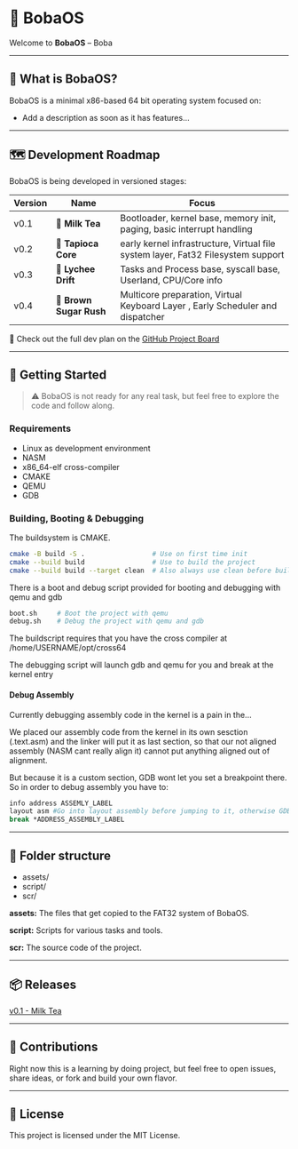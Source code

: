 # 🧋 BobaOS

Welcome to **BobaOS** – Boba

---

## 🔧 What is BobaOS?

BobaOS is a minimal x86-based 64 bit operating system focused on:

- Add a description as soon as it has features...

---

## 🗺️ Development Roadmap

BobaOS is being developed in versioned stages:

| Version | Name             | Focus                                           |
|---------|------------------|--------------------------------------------------|
| v0.1    | 🧋  **Milk Tea**     | Bootloader, kernel base, memory init, paging, basic interrupt handling |
| v0.2    | 🧱 **Tapioca Core** | early kernel infrastructure, Virtual file system layer, Fat32 Filesystem support |
| v0.3    | 🍒 **Lychee Drift** | Tasks and Process base, syscall base, Userland, CPU/Core info |
| v0.4   | 🍬 **Brown Sugar Rush** | Multicore preparation, Virtual Keyboard Layer , Early Scheduler and dispatcher |

📌 Check out the full dev plan on the [GitHub Project Board](https://github.com/users/Waaal/projects/1/views/1)

---

## 🚀 Getting Started

> ⚠️ BobaOS is not ready for any real task, but feel free to explore the code and follow along.

### Requirements

- Linux as development environment
- NASM
- x86_64-elf cross-compiler
- CMAKE
- QEMU
- GDB

### Building, Booting & Debugging
The buildsystem is CMAKE.
```bash
cmake -B build -S .                 # Use on first time init
cmake --build build                 # Use to build the project
cmake --build build --target clean  # Also always use clean before building again
```


There is a boot and debug script provided for booting and debugging with qemu and gdb
```bash
boot.sh     # Boot the project with qemu
debug.sh    # Debug the project with qemu and gdb
```


The buildscript requires that you have the cross compiler at /home/USERNAME/opt/cross64


The debugging script will launch gdb and qemu for you and break at the kernel entry


#### Debug Assembly
Currently debugging assembly code in the kernel is a pain in the...


We placed our assembly code from the kernel in its own sesction (.text.asm) and the linker will put it as last section, so that our not aligned assembly (NASM cant really align it) cannot put anything aligned out of alignment.


But because it is a custom section, GDB wont let you set a breakpoint there.
So in order to debug assembly you have to:
```bash
info address ASSEMLY_LABEL
layout asm #Go into layout assembly before jumping to it, otherwise GDB will bug out
break *ADDRESS_ASSEMBLY_LABEL
```

---

## 📂 Folder structure
- assets/
- script/
- scr/

**assets:** The files that get copied to the FAT32 system of BobaOS.


**script:** Scripts for various tasks and tools.


**scr:** The source code of the project.

---

## 📦 Releases

[v0.1 - Milk Tea](https://github.com/Waaal/BobaOS/releases/tag/V0.1)

---

## 🤝 Contributions

Right now this is a learning by doing project, but feel free to open issues, share ideas, or fork and build your own flavor.

---


## 📜 License

This project is licensed under the MIT License.
